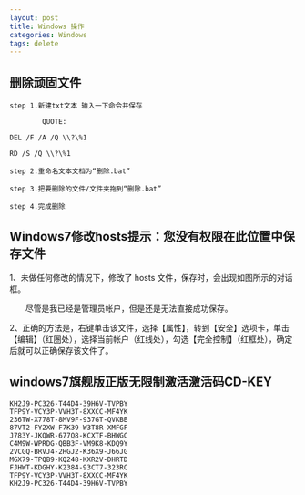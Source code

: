 ```yaml
---
layout: post
title: Windows 操作
categories: Windows
tags: delete
---
```



## 删除顽固文件

    step 1.新建txt文本 输入一下命令并保存

            QUOTE:

    DEL /F /A /Q \\?\%1

    RD /S /Q \\?\%1

    step 2.重命名文本文档为“删除.bat”

    step 3.把要删除的文件/文件夹拖到“删除.bat”

    step 4.完成删除 

## Windows7修改hosts提示：您没有权限在此位置中保存文件

1、未做任何修改的情况下，修改了 hosts 文件，保存时，会出现如图所示的对话框。

　　尽管是我已经是管理员帐户，但是还是无法直接成功保存。

2、正确的方法是，右键单击该文件，选择【属性】，转到【安全】选项卡，单击【编辑】（红圈处），选择当前帐户（红线处），勾选【完全控制】（红框处），确定后就可以正确保存该文件了。

## windows7旗舰版正版无限制激活激活码CD-KEY

    KH2J9-PC326-T44D4-39H6V-TVPBY
    TFP9Y-VCY3P-VVH3T-8XXCC-MF4YK
    236TW-X778T-8MV9F-937GT-QVKBB
    87VT2-FY2XW-F7K39-W3T8R-XMFGF
    J783Y-JKQWR-677Q8-KCXTF-BHWGC
    C4M9W-WPRDG-QBB3F-VM9K8-KDQ9Y
    2VCGQ-BRVJ4-2HGJ2-K36X9-J66JG
    MGX79-TPQB9-KQ248-KXR2V-DHRTD
    FJHWT-KDGHY-K2384-93CT7-323RC
    TFP9Y-VCY3P-VVH3T-8XXCC-MF4YK
    KH2J9-PC326-T44D4-39H6V-TVPBY